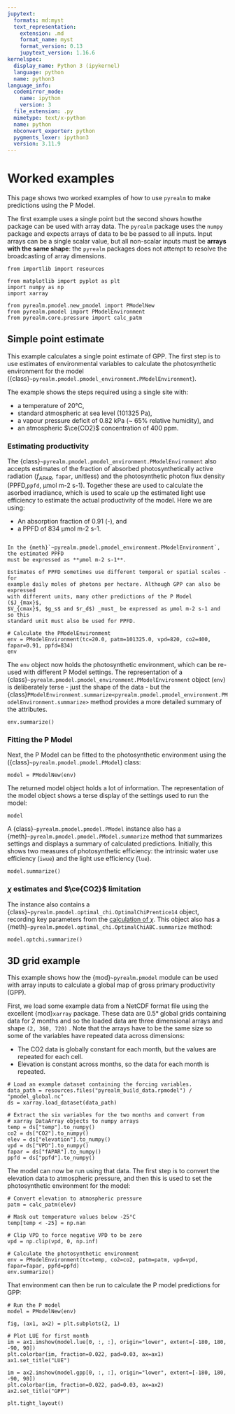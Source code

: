 ```yaml
---
jupytext:
  formats: md:myst
  text_representation:
    extension: .md
    format_name: myst
    format_version: 0.13
    jupytext_version: 1.16.6
kernelspec:
  display_name: Python 3 (ipykernel)
  language: python
  name: python3
language_info:
  codemirror_mode:
    name: ipython
    version: 3
  file_extension: .py
  mimetype: text/x-python
  name: python
  nbconvert_exporter: python
  pygments_lexer: ipython3
  version: 3.11.9
---
```


# Worked examples

This page shows two worked examples of how to use `pyrealm` to make predictions using
the P Model.

The first example uses a single point but the second shows howthe package can be used
with array data. The `pyrealm` package uses the `numpy` package and expects arrays of
data to be be passed to all inputs. Input arrays can be a single scalar value, but all
non-scalar inputs must be **arrays with the same shape**: the `pyrealm` packages does
not attempt to resolve the broadcasting of array dimensions.

```{code-cell} ipython3
from importlib import resources

from matplotlib import pyplot as plt
import numpy as np
import xarray

from pyrealm.pmodel.new_pmodel import PModelNew
from pyrealm.pmodel import PModelEnvironment
from pyrealm.core.pressure import calc_patm
```

## Simple point estimate

This example calculates a single point estimate of GPP. The first step is to use
estimates of environmental variables to calculate the
photosynthetic environment for the model
({class}`~pyrealm.pmodel.pmodel_environment.PModelEnvironment`).

The example shows the steps required using a single site with:

* a temperature of 20°C,
* standard atmospheric at sea level (101325 Pa),
* a vapour pressure deficit of 0.82 kPa (~ 65% relative humidity), and
* an atmospheric $\ce{CO2}$ concentration of 400 ppm.

### Estimating productivity

The {class}`~pyrealm.pmodel.pmodel_environment.PModelEnvironment` also accepts estimates
of the fraction of absorbed photosynthetically active radiation ($f_{APAR}$, `fapar`,
unitless) and the photosynthetic photon flux density (PPFD,`ppfd`, µmol m-2 s-1).
Together these are used to calculate the asorbed irradiance, which is used to scale up
the estimated light use efficiency to estimate the actual productivity of the model.
Here we are using:

* An absorption fraction of 0.91 (-), and
* a PPFD of 834 µmol m-2 s-1.

```{warning}

In the {meth}`~pyrealm.pmodel.pmodel_environment.PModelEnvironment`, the estimated PPFD
must be expressed as **µmol m-2 s-1**.

Estimates of PPFD sometimes use different temporal or spatial scales - for
example daily moles of photons per hectare. Although GPP can also be expressed
with different units, many other predictions of the P Model ($J_{max}$,
$V_{cmax}$, $g_s$ and $r_d$) _must_ be expressed as µmol m-2 s-1 and so this
standard unit must also be used for PPFD.
```

```{code-cell} ipython3
# Calculate the PModelEnvironment
env = PModelEnvironment(tc=20.0, patm=101325.0, vpd=820, co2=400, fapar=0.91, ppfd=834)
env
```

The `env` object now holds the photosynthetic environment, which can be re-used with
different P Model settings. The representation of a
{class}`~pyrealm.pmodel.pmodel_environment.PModelEnvironment` object (`env`) is
deliberately terse - just the shape of the data - but the
{class}`PModelEnvironment.summarize<pyrealm.pmodel.pmodel_environment.PModelEnvironment.summarize>`
method provides a more detailed summary of the attributes.

```{code-cell} ipython3
env.summarize()
```

### Fitting the P Model

Next, the P Model can be fitted to the photosynthetic environment using the
({class}`~pyrealm.pmodel.pmodel.PModel`) class:

```{code-cell} ipython3
model = PModelNew(env)
```

The returned model object holds a lot of information. The representation of the
model object shows a terse display of the settings used to run the model:

```{code-cell} ipython3
model
```

A {class}`~pyrealm.pmodel.pmodel.PModel` instance also has a
{meth}`~pyrealm.pmodel.pmodel.PModel.summarize` method that summarizes settings and
displays a summary of calculated predictions. Initially, this shows two measures of
photosynthetic efficiency: the intrinsic water use efficiency (``iwue``) and the light
use efficiency (``lue``).

```{code-cell} ipython3
model.summarize()
```

### $\chi$ estimates and $\ce{CO2}$ limitation

The instance also contains a {class}`~pyrealm.pmodel.optimal_chi.OptimalChiPrentice14`
object,
recording key parameters from the [calculation of $\chi$](./optimal_chi).
This object also has a {meth}`~pyrealm.pmodel.optimal_chi.OptimalChiABC.summarize`
method:

```{code-cell} ipython3
model.optchi.summarize()
```

## 3D grid example

This example shows how the {mod}`~pyrealm.pmodel` module can be used with array inputs
to calculate a global map of gross primary productivity (GPP).

First, we load some
example data from a NetCDF format file using the excellent {mod}`xarray` package.
These data are 0.5° global grids containing data for 2 months and so the loaded
data are three dimensional arrays and shape `(2, 360, 720)` . Note that the arrays have
to be the same size so some of the variables have repeated data across dimensions:

* The CO2 data is globally constant for each month, but the values are repeated for each
  cell.
* Elevation is constant across months, so the data for each month is repeated.

```{code-cell} ipython3
# Load an example dataset containing the forcing variables.
data_path = resources.files("pyrealm_build_data.rpmodel") / "pmodel_global.nc"
ds = xarray.load_dataset(data_path)

# Extract the six variables for the two months and convert from
# xarray DataArray objects to numpy arrays
temp = ds["temp"].to_numpy()
co2 = ds["CO2"].to_numpy()
elev = ds["elevation"].to_numpy()
vpd = ds["VPD"].to_numpy()
fapar = ds["fAPAR"].to_numpy()
ppfd = ds["ppfd"].to_numpy()
```

The model can now be run using that data. The first step is to convert the elevation
data to atmospheric pressure, and then this is used to set the photosynthetic
environment for the model:

```{code-cell} ipython3
# Convert elevation to atmospheric pressure
patm = calc_patm(elev)

# Mask out temperature values below -25°C
temp[temp < -25] = np.nan

# Clip VPD to force negative VPD to be zero
vpd = np.clip(vpd, 0, np.inf)

# Calculate the photosynthetic environment
env = PModelEnvironment(tc=temp, co2=co2, patm=patm, vpd=vpd, fapar=fapar, ppfd=ppfd)
env.summarize()
```

That environment can then be run to calculate the P model predictions for GPP:

```{code-cell} ipython3
# Run the P model
model = PModelNew(env)

fig, (ax1, ax2) = plt.subplots(2, 1)

# Plot LUE for first month
im = ax1.imshow(model.lue[0, :, :], origin="lower", extent=[-180, 180, -90, 90])
plt.colorbar(im, fraction=0.022, pad=0.03, ax=ax1)
ax1.set_title("LUE")

im = ax2.imshow(model.gpp[0, :, :], origin="lower", extent=[-180, 180, -90, 90])
plt.colorbar(im, fraction=0.022, pad=0.03, ax=ax2)
ax2.set_title("GPP")

plt.tight_layout()
```

```{code-cell} ipython3

```
